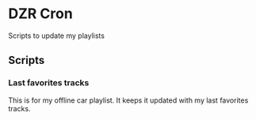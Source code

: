 # DZR Cron

Scripts to update my playlists

## Scripts

### Last favorites tracks

This is for my offline car playlist. It keeps it updated with my last favorites tracks.
